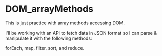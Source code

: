 # DOM_arrayMethods

This is just practice with array methods accessing DOM.

I'll be working with an API to fetch data in JSON format so I can parse & manipulate it with the following methods:

forEach, map, filter, sort, and reduce.